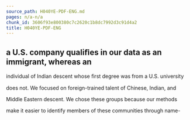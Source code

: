 ```yaml
---
source_path: H040YE-PDF-ENG.md
pages: n/a-n/a
chunk_id: 3606f93e800380c7c2620c1b8dc7992d3c91d4a2
title: H040YE-PDF-ENG
---
```

## a U.S. company qualiﬁes in our data as an immigrant, whereas an

individual of Indian descent whose ﬁrst degree was from a U.S. university

does not. We focused on foreign-trained talent of Chinese, Indian, and

Middle Eastern descent. We chose these groups because our methods

make it easier to identify members of these communities through name-
